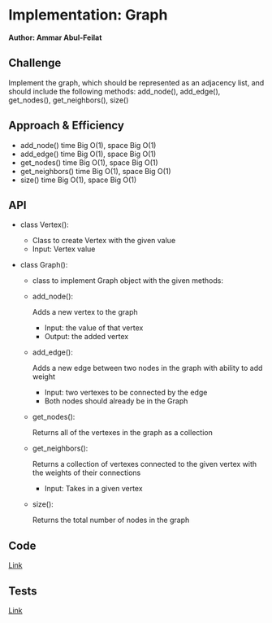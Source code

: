 # Implementation: Graph

**Author: Ammar Abul-Feilat**

## Challenge

Implement the graph, which should be represented as an adjacency list, and should include the following methods: add_node(), add_edge(), get_nodes(), get_neighbors(), size()

## Approach & Efficiency

- add_node() time Big O(1), space Big O(1)
- add_edge() time Big O(1), space Big O(1)
- get_nodes() time Big O(1), space Big O(1)
- get_neighbors() time Big O(1), space Big O(1)
- size() time Big O(1), space Big O(1)

## API

- class Vertex():

  - Class to create Vertex with the given value
  - Input: Vertex value

- class Graph():

  - class to implement Graph object with the given methods:

  - add_node():

    Adds a new vertex to the graph

    - Input: the value of that vertex
    - Output: the added vertex

  - add_edge():

    Adds a new edge between two nodes in the graph with ability to add weight

    - Input: two vertexes to be connected by the edge
    - Both nodes should already be in the Graph

  - get_nodes():

    Returns all of the vertexes in the graph as a collection

  - get_neighbors():

    Returns a collection of vertexes connected to the given vertex with the weights of their connections

    - Input: Takes in a given vertex

  - size():

    Returns the total number of nodes in the graph

## Code

[Link](./graphs/graphs.py)

## Tests

[Link](./tests/test_graphs.py)
